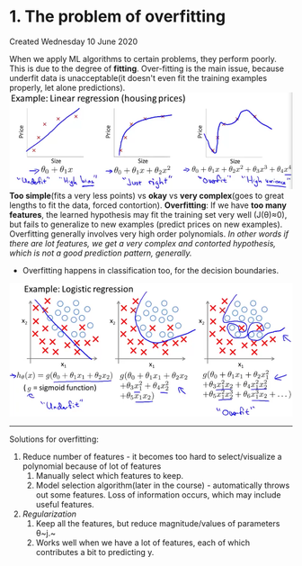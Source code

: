 # 1. The problem of overfitting
Created Wednesday 10 June 2020

When we apply ML algorithms to certain problems, they perform poorly. This is due to the degree of **fitting**. Over-fitting is the main issue, because underfit data is unacceptable(it doesn't even fit the training examples properly, let alone predictions).
![](./1._The_problem_of_overfitting/pasted_image.png)
**Too simple**(fits a very less points) vs **okay** vs **very complex**(goes to great lengths to fit the data, forced contortion).
**Overfitting**: If we have **too many features**, the learned hypothesis may fit the training set very well (J(θ)≈0), but fails to generalize to new examples (predict prices on new examples). Overfitting generally involves very high order polynomials. *In other words if there are lot features, we get a very complex and contorted hypothesis, which is not a good prediction pattern, generally.*


* Overfitting happens in classification too, for the decision boundaries.

![](./1._The_problem_of_overfitting/pasted_image002.png)

*****

Solutions for overfitting:

1. Reduce number of features - it becomes too hard to select/visualize a polynomial because of lot of features
	1. Manually select which features to keep.
	2. Model selection algorithm(later in the course) - automatically throws out some features. Loss of information occurs, which may include useful features.
2. *Regularization*
	1. Keep all the features, but reduce magnitude/values of parameters θ~j.~
	2. Works well when we have a lot of features, each of which contributes a bit to predicting y.


